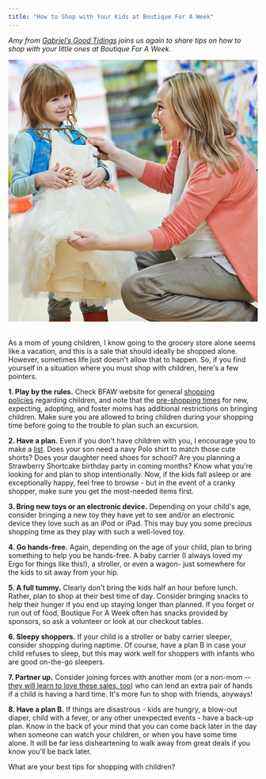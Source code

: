 ```yaml
---
title: "How to Shop with Your Kids at Boutique For A Week"
---
```


_Amy from_ [_Gabriel’s Good Tidings_](http://gabrielsgoodtidings.blogspot.com/) _joins us again to share tips on how to shop with your little ones at Boutique For A Week._

![](/img/blog/shop-wkids.jpg) 

As a mom of young children, I know going to the grocery store alone seems like a vacation, and this is a sale that should ideally be shopped alone. However, sometimes life just doesn't allow that to happen. So, if you find yourself in a situation where you must shop with children, here's a few pointers.

**1\. Play by the rules.** Check BFAW website for general [shopping policies](/shoppers/about-bringing-children/) regarding children, and note that the [pre-shopping times](/shoppers/first-time-moms/) for new, expecting, adopting, and foster moms has additional restrictions on bringing children. Make sure you are allowed to bring children during your shopping time before going to the trouble to plan such an excursion.

**2\. Have a plan.** Even if you don't have children with you, I encourage you to make a [list](/how-to-make-your-shopping-list-2/). Does your son need a navy Polo shirt to match those cute shorts? Does your daughter need shoes for school? Are you planning a Strawberry Shortcake birthday party in coming months? Know what you're looking for and plan to shop intentionally. Now, if the kids fall asleep or are exceptionally happy, feel free to browse - but in the event of a cranky shopper, make sure you get the most-needed items first.

**3\. Bring new toys or an electronic device.** Depending on your child's age, consider bringing a new toy they have yet to see and/or an electronic device they love such as an iPod or iPad. This may buy you some precious shopping time as they play with such a well-loved toy.

**4\. Go hands-free.** Again, depending on the age of your child, plan to bring something to help you be hands-free. A baby carrier (I always loved my Ergo for things like this!), a stroller, or even a wagon- just somewhere for the kids to sit away from your hip.

**5\. A full tummy.** Clearly don't bring the kids half an hour before lunch. Rather, plan to shop at their best time of day. Consider bringing snacks to help their hunger if you end up staying longer than planned. If you forget or run out of food, Boutique For A Week often has snacks provided by sponsors, so ask a volunteer or look at our checkout tables.

**6\. Sleepy shoppers.** If your child is a stroller or baby carrier sleeper, consider shopping during naptime. Of course, have a plan B in case your child refuses to sleep, but this may work well for shoppers with infants who are good on-the-go sleepers.

**7\. Partner up.** Consider joining forces with another mom (or a non-mom -- [they will learn to love these sales, too](/you-dont-have-to-be-a-mom-to-shop/)) who can lend an extra pair of hands if a child is having a hard time. It's more fun to shop with friends, anyways!

**8\. Have a plan B.** If things are disastrous - kids are hungry, a blow-out diaper, child with a fever, or any other unexpected events - have a back-up plan. Know in the back of your mind that you can come back later in the day when someone can watch your children, or when you have some time alone. It will be far less disheartening to walk away from great deals if you know you'll be back later.

What are your best tips for shopping with children?
